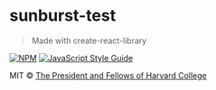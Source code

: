 # sunburst-test

> Made with create-react-library

[![NPM](https://img.shields.io/npm/v/sunburst-test.svg)](https://www.npmjs.com/package/sunburst-test) [![JavaScript Style Guide](https://img.shields.io/badge/code_style-standard-brightgreen.svg)](https://standardjs.com)

MIT © [The President and Fellows of Harvard College](https://www.harvard.edu/)
